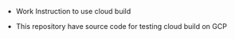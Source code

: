- Work Instruction to use cloud build

- This repository have source code for testing cloud build on GCP
